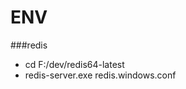 ENV
====================================
###redis
* cd F:/dev/redis64-latest
* redis-server.exe redis.windows.conf